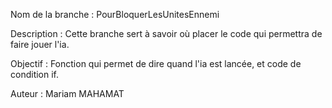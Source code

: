 Nom de la branche : PourBloquerLesUnitesEnnemi

Description :
Cette branche sert à savoir où placer le code qui permettra de faire jouer l'ia.

Objectif :
Fonction qui permet de dire quand l'ia est lancée, et code de condition if.

Auteur : Mariam MAHAMAT
